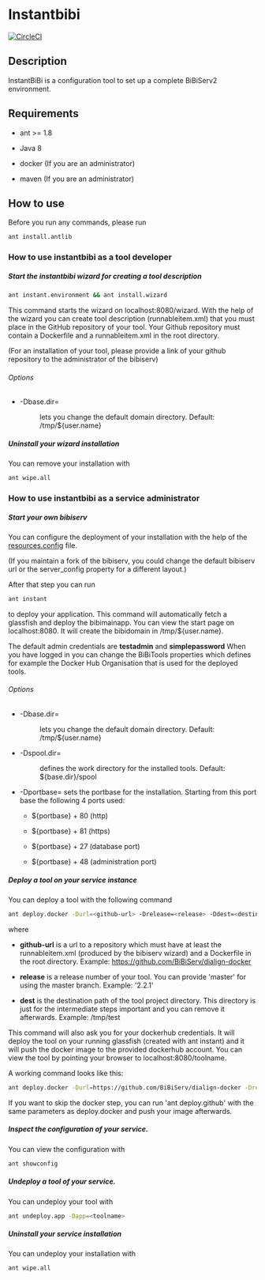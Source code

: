 # Instantbibi

[![CircleCI](https://circleci.com/gh/BiBiServ/instantbibi.svg?style=svg)](https://circleci.com/gh/BiBiServ/instantbibi)

## Description

InstantBiBi is a configuration tool to set up a complete BiBiServ2 environment.

## Requirements

* ant >= 1.8

* Java 8

* docker (If you are an administrator)

* maven (If you are an administrator)

## How to use

Before you run any commands, please run

~~~BASH
ant install.antlib
~~~

### How to use instantbibi as a tool developer


##### Start the instantbibi wizard for creating a tool description

~~~BASH
ant instant.environment && ant install.wizard
~~~

This command starts the wizard on localhost:8080/wizard.
With the help of the wizard you can create tool description (runnableitem.xml) that 
you must place in the GitHub repository of your tool.
Your Github repository must contain a Dockerfile and a runnableitem.xml in the root directory.

(For an installation of your tool, please provide a link of your github repository 
to the administrator of the bibiserv) 

###### Options

* -Dbase.dir=<dir> lets you change the default domain directory. Default: /tmp/${user.name}

##### Uninstall your wizard installation

You can remove your installation with 

~~~BASH
ant wipe.all
~~~

### How to use instantbibi as a service administrator

##### Start your own bibiserv

You can configure the deployment of your installation with the help of the [resources.config](resources.config)
file. 

(If you maintain a fork of the bibiserv, you could change the default bibiserv url or the server_config
property for a different layout.)

After that step you can run 

~~~BASH
ant instant 
~~~

to deploy your application. This command will automatically fetch a glassfish 
and deploy the bibimainapp. You can view the start page on localhost:8080.
It will create the bibidomain in /tmp/${user.name}.

The default admin credentials are **testadmin** and **simplepassword**
When you have logged in you can change the BiBiTools properties which defines for example the Docker Hub Organisation that
is used for the deployed tools. 

###### Options

* -Dbase.dir=<dir> lets you change the default domain directory. Default: /tmp/${user.name}

* -Dspool.dir=<dir> defines the work directory for the installed tools. Default: ${base.dir}/spool

* -Dportbase=<port> sets the portbase for the installation. Starting from this port base the following 4 ports used:

   * ${portbase} + 80  (http) 

   * ${portbase} + 81  (https)

   * ${portbase} + 27  (database port)

   * ${portbase} + 48  (administration port)


##### Deploy a tool on your service instance

You can deploy a tool with the following command

~~~BASH
ant deploy.docker -Durl=<github-url> -Drelease=<release> -Ddest=<destination-path>
~~~

where

* **github-url** is a url to a repository which must have at least the runnableitem.xml (produced by the bibiserv wizard)
 and a Dockerfile in the root directory. Example: https://github.com/BiBiServ/dialign-docker 

* **release** is a release number of your tool. You can provide 'master' for using the master branch. 
Example: '2.2.1'

* **dest** is the destination path of the tool project directory. This directory is just for the intermediate steps important
and you can remove it afterwards. Example: /tmp/test

This command will also ask you for your dockerhub credentials. It will deploy the tool on your running glassfish (created with ant instant)
 and it will push the docker image to the provided dockerhub account. 
 You can view the tool by pointing your browser to localhost:8080/toolname.  

A working command looks like this:

~~~BASH
ant deploy.docker -Durl=https://github.com/BiBiServ/dialign-docker -Drelease=master -Ddest=/tmp/test
~~~

If you want to skip the docker step, you can run 'ant deploy.github' with the same parameters as deploy.docker and push your image afterwards.

##### Inspect the configuration of your service.

You can view the configuration with 

~~~BASH
ant showconfig
~~~


##### Undeploy a tool of your service.

You can undeploy your tool with 

~~~BASH
ant undeploy.app -Dapp=<toolname>
~~~


##### Uninstall your service installation

You can undeploy your installation with 

~~~BASH
ant wipe.all
~~~
